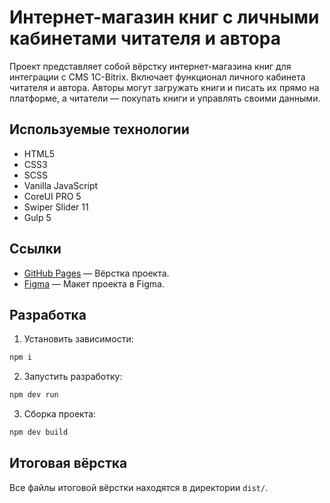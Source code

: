 # Интернет-магазин книг с личными кабинетами читателя и автора

Проект представляет собой вёрстку интернет-магазина книг для интеграции с CMS 1C-Bitrix. Включает функционал личного кабинета читателя и автора. Авторы могут загружать книги и писать их прямо на платформе, а читатели — покупать книги и управлять своими данными.

## Используемые технологии

- HTML5
- CSS3
- SCSS
- Vanilla JavaScript
- CoreUI PRO 5
- Swiper Slider 11
- Gulp 5

## Ссылки

- [GitHub Pages](https://anri103.github.io/html-libristika/dist/) — Вёрстка проекта.
- [Figma](https://www.figma.com/design/E1iXxRpEitvTh0Z7ZYNkq2/%D0%A1%D0%B5%D1%80%D0%B2%D0%B8%D1%81-%D0%BA%D0%BD%D0%B8%D0%B3?node-id=1572-2&t=ctxxGr1TeMDGW5uQ-1) — Макет проекта в Figma.

## Разработка

1. Установить зависимости:

```bash
npm i
```

2. Запустить разработку:

```bash
npm dev run
```

3. Сборка проекта:

```bash
npm dev build
```

## Итоговая вёрстка

Все файлы итоговой вёрстки находятся в директории `dist/`.